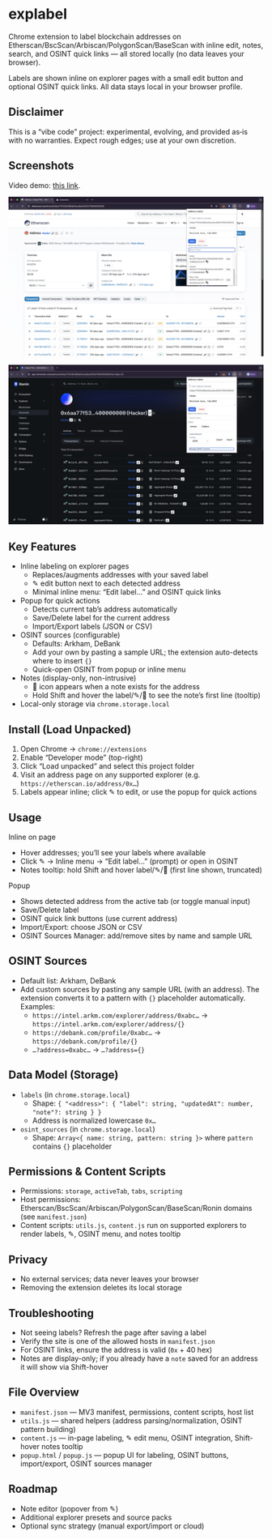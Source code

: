 # explabel

Chrome extension to label blockchain addresses on Etherscan/BscScan/Arbiscan/PolygonScan/BaseScan with inline edit, notes, search, and OSINT quick links — all stored locally (no data leaves your browser).

Labels are shown inline on explorer pages with a small edit button and optional OSINT quick links. All data stays local in your browser profile.

## Disclaimer
This is a “vibe code” project: experimental, evolving, and provided as‑is with no warranties. Expect rough edges; use at your own discretion.

## Screenshots

Video demo: [this link](https://www.youtube.com/watch?v=qCwDk1VZpAA).

![Popup](assets/Screenshot.png)

![Inline labels](assets/Screenshot-2.png)

## Key Features
- Inline labeling on explorer pages
  - Replaces/augments addresses with your saved label
  - ✎ edit button next to each detected address
  - Minimal inline menu: “Edit label…” and OSINT quick links
- Popup for quick actions
  - Detects current tab’s address automatically
  - Save/Delete label for the current address
  - Import/Export labels (JSON or CSV)
- OSINT sources (configurable)
  - Defaults: Arkham, DeBank
  - Add your own by pasting a sample URL; the extension auto-detects where to insert `{}`
  - Quick-open OSINT from popup or inline menu
- Notes (display-only, non-intrusive)
  - 📝 icon appears when a note exists for the address
  - Hold Shift and hover the label/✎/📝 to see the note’s first line (tooltip)
- Local-only storage via `chrome.storage.local`

## Install (Load Unpacked)
1. Open Chrome → `chrome://extensions`
2. Enable “Developer mode” (top-right)
3. Click “Load unpacked” and select this project folder
4. Visit an address page on any supported explorer (e.g. `https://etherscan.io/address/0x…`)
5. Labels appear inline; click ✎ to edit, or use the popup for quick actions

## Usage
Inline on page
- Hover addresses; you’ll see your labels where available
- Click ✎ → Inline menu → “Edit label…” (prompt) or open in OSINT
- Notes tooltip: hold Shift and hover label/✎/📝 (first line shown, truncated)

Popup
- Shows detected address from the active tab (or toggle manual input)
- Save/Delete label
- OSINT quick link buttons (use current address)
- Import/Export: choose JSON or CSV
- OSINT Sources Manager: add/remove sites by name and sample URL

## OSINT Sources
- Default list: Arkham, DeBank
- Add custom sources by pasting any sample URL (with an address). The extension converts it to a pattern with `{}` placeholder automatically. Examples:
  - `https://intel.arkm.com/explorer/address/0xabc…` → `https://intel.arkm.com/explorer/address/{}`
  - `https://debank.com/profile/0xabc…` → `https://debank.com/profile/{}`
  - `…?address=0xabc…` → `…?address={}`

## Data Model (Storage)
- `labels` (in `chrome.storage.local`)
  - Shape: `{ "<address>": { "label": string, "updatedAt": number, "note"?: string } }`
  - Address is normalized lowercase `0x…`
- `osint_sources` (in `chrome.storage.local`)
  - Shape: `Array<{ name: string, pattern: string }>` where `pattern` contains `{}` placeholder

## Permissions & Content Scripts
- Permissions: `storage`, `activeTab`, `tabs`, `scripting`
- Host permissions: Etherscan/BscScan/Arbiscan/PolygonScan/BaseScan/Ronin domains (see `manifest.json`)
- Content scripts: `utils.js`, `content.js` run on supported explorers to render labels, ✎, OSINT menu, and notes tooltip

## Privacy
- No external services; data never leaves your browser
- Removing the extension deletes its local storage

## Troubleshooting
- Not seeing labels? Refresh the page after saving a label
- Verify the site is one of the allowed hosts in `manifest.json`
- For OSINT links, ensure the address is valid (`0x` + 40 hex)
- Notes are display-only; if you already have a `note` saved for an address it will show via Shift-hover

## File Overview
- `manifest.json` — MV3 manifest, permissions, content scripts, host list
- `utils.js` — shared helpers (address parsing/normalization, OSINT pattern building)
- `content.js` — in-page labeling, ✎ edit menu, OSINT integration, Shift-hover notes tooltip
- `popup.html` / `popup.js` — popup UI for labeling, OSINT buttons, import/export, OSINT sources manager

## Roadmap
- Note editor (popover from ✎)
- Additional explorer presets and source packs
- Optional sync strategy (manual export/import or cloud)
